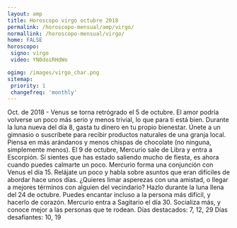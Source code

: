 ```yaml
---
layout: amp
title: Horoscopo virgo octubre 2018 
permalink: /horoscopo-mensual/amp/virgo/
normallink: /horoscopo-mensual/virgo/
home: FALSE
horoscopo:
 signo: virgo
 video: YN0doiRHdWo

ogimg: /images/virgo_char.png
sitemap:
 priority: 1
 changefreq: 'monthly'
---
```



Oct. de 2018 - Venus se torna retrógrado el 5 de octubre. El amor podría volverse un poco más serio y menos trivial, lo que para ti está bien. 
Durante la luna nueva del día 8, gasta tu dinero en tu propio bienestar. Únete a un gimnasio o suscríbete para recibir productos naturales de una granja local. Piensa en más arándanos y menos chispas de chocolate (no ninguna, simplemente menos). 
El 9 de octubre, Mercurio sale de Libra y entra a Escorpión. Si sientes que has estado saliendo mucho de fiesta, es ahora cuando puedes calmarte un poco. 
Mercurio forma una conjunción con Venus el día 15. Relájate un poco y habla sobre asuntos que eran difíciles de abordar hace unos días. 
¿Quieres limar asperezas con una amistad, o llegar a mejores términos con alguien del vecindario? Hazlo durante la luna llena del 24 de octubre. Puedes encantar incluso a la persona más difícil, y hacerlo de corazón. 
Mercurio entra a Sagitario el día 30. Socializa más, y conoce mejor a las personas que te rodean. 
Días destacados: 7, 12, 29
Días desafiantes: 10, 19